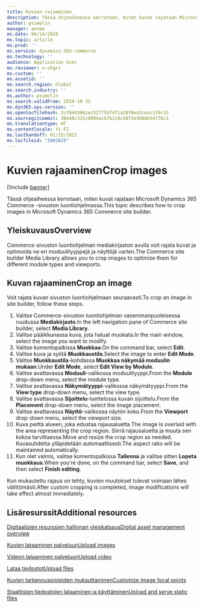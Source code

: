 ```yaml
---
title: Kuvien rajaaminen
description: Tässä ohjeaiheessa kerrotaan, miten kuvat rajataan Microsoft Dynamics 365 Commerce -sivuston luontiohjelmassa.
author: psimolin
manager: annbe
ms.date: 04/14/2020
ms.topic: article
ms.prod: ''
ms.service: dynamics-365-commerce
ms.technology: ''
audience: Application User
ms.reviewer: v-chgri
ms.custom: ''
ms.assetid: ''
ms.search.region: Global
ms.search.industry: ''
ms.author: psimolin
ms.search.validFrom: 2019-10-31
ms.dyn365.ops.version: ''
ms.openlocfilehash: 2cf8d43062ec527755fdf1a28f0ea3ceac1fbc15
ms.sourcegitcommit: 38d40c331c8894acb7b119c5073e3088b54776c1
ms.translationtype: HT
ms.contentlocale: fi-FI
ms.lasthandoff: 01/15/2021
ms.locfileid: "5003825"
---
```

# <a name="crop-images"></a><span data-ttu-id="6168b-103">Kuvien rajaaminen</span><span class="sxs-lookup"><span data-stu-id="6168b-103">Crop images</span></span>

[!include [banner](includes/banner.md)]

<span data-ttu-id="6168b-104">Tässä ohjeaiheessa kerrotaan, miten kuvat rajataan Microsoft Dynamics 365 Commerce -sivuston luontiohjelmassa.</span><span class="sxs-lookup"><span data-stu-id="6168b-104">This topic describes how to crop images in Microsoft Dynamics 365 Commerce site builder.</span></span>

## <a name="overview"></a><span data-ttu-id="6168b-105">Yleiskuvaus</span><span class="sxs-lookup"><span data-stu-id="6168b-105">Overview</span></span>

<span data-ttu-id="6168b-106">Commerce-sivuston luontiohjelman mediakirjaston avulla voit rajata kuvat ja optimoida ne eri moduulityyppejä ja näyttöjä varten.</span><span class="sxs-lookup"><span data-stu-id="6168b-106">The Commerce site builder Media Library allows you to crop images to optimize them for different module types and viewports.</span></span>

## <a name="crop-an-image"></a><span data-ttu-id="6168b-107">Kuvan rajaaminen</span><span class="sxs-lookup"><span data-stu-id="6168b-107">Crop an image</span></span>

<span data-ttu-id="6168b-108">Voit rajata kuvan sivuston luontiohjelmaan seuraavasti.</span><span class="sxs-lookup"><span data-stu-id="6168b-108">To crop an image in site builder, follow these steps.</span></span>

1. <span data-ttu-id="6168b-109">Valitse Commerce-sivuston luontiohjelman vasemmanpuoleisessa ruudussa **Mediakirjasto**.</span><span class="sxs-lookup"><span data-stu-id="6168b-109">In the left navigation pane of Commerce site builder, select **Media Library**.</span></span>
1. <span data-ttu-id="6168b-110">Valitse pääikkunassa kuva, jota haluat muokata.</span><span class="sxs-lookup"><span data-stu-id="6168b-110">In the main window, select the image you want to modify.</span></span>
1. <span data-ttu-id="6168b-111">Valitse komentopalkissa **Muokkaa**.</span><span class="sxs-lookup"><span data-stu-id="6168b-111">On the command bar, select **Edit**.</span></span>
1. <span data-ttu-id="6168b-112">Valitse kuva ja syötä **Muokkaustila**.</span><span class="sxs-lookup"><span data-stu-id="6168b-112">Select the image to enter **Edit Mode**.</span></span>
1. <span data-ttu-id="6168b-113">Valitse **Muokkaustila**-kohdassa **Muokkaa näkymää moduulin mukaan**.</span><span class="sxs-lookup"><span data-stu-id="6168b-113">Under **Edit Mode**, select **Edit View by Module**.</span></span>
1. <span data-ttu-id="6168b-114">Valitse avattavassa **Moduuli**-valikossa moduulityyppi.</span><span class="sxs-lookup"><span data-stu-id="6168b-114">From the **Module** drop-down menu, select the module type.</span></span>
1. <span data-ttu-id="6168b-115">Valitse avattavassa **Näkymätyyppi**-valikossa näkymätyyppi.</span><span class="sxs-lookup"><span data-stu-id="6168b-115">From the **View type** drop-down menu, select the view type.</span></span>
1. <span data-ttu-id="6168b-116">Valitse avattavassa **Sijoittelu**-luettelossa kuvan sijoittelu.</span><span class="sxs-lookup"><span data-stu-id="6168b-116">From the **Placement** drop-down menu, select the image placement.</span></span>
1. <span data-ttu-id="6168b-117">Valitse avattavassa **Näyttö**-valikossa näytön koko.</span><span class="sxs-lookup"><span data-stu-id="6168b-117">From the **Viewport** drop-down menu, select the viewport size.</span></span>
1. <span data-ttu-id="6168b-118">Kuva peittä alueen, joka edustaa rajausaluetta.</span><span class="sxs-lookup"><span data-stu-id="6168b-118">The image is overlaid with the area representing the crop region.</span></span> <span data-ttu-id="6168b-119">Siirrä rajausaluetta ja muuta sen kokoa tarvittaessa.</span><span class="sxs-lookup"><span data-stu-id="6168b-119">Move and resize the crop region as needed.</span></span> <span data-ttu-id="6168b-120">Kuvasuhdetta ylläpidetään automaattisesti.</span><span class="sxs-lookup"><span data-stu-id="6168b-120">The aspect ratio will be maintained automatically.</span></span>
1. <span data-ttu-id="6168b-121">Kun olet valmis, valitse komentopalkissa **Tallenna** ja valitse sitten **Lopeta muokkaus**.</span><span class="sxs-lookup"><span data-stu-id="6168b-121">When you're done, on the command bar, select **Save**, and then select **Finish editing**.</span></span> 

<span data-ttu-id="6168b-122">Kun mukautettu rajaus on tehty, kuvien muutokset tulevat voimaan lähes välittömästi.</span><span class="sxs-lookup"><span data-stu-id="6168b-122">After custom cropping is completed, image modifications will take effect almost immediately.</span></span>

## <a name="additional-resources"></a><span data-ttu-id="6168b-123">Lisäresurssit</span><span class="sxs-lookup"><span data-stu-id="6168b-123">Additional resources</span></span>

[<span data-ttu-id="6168b-124">Digitaalisten resurssien hallinnan yleiskatsaus</span><span class="sxs-lookup"><span data-stu-id="6168b-124">Digital asset management overview</span></span>](dam-overview.md)

[<span data-ttu-id="6168b-125">Kuvien lataaminen palveluun</span><span class="sxs-lookup"><span data-stu-id="6168b-125">Upload images</span></span>](dam-upload-images.md)

[<span data-ttu-id="6168b-126">Videon lataaminen palveluun</span><span class="sxs-lookup"><span data-stu-id="6168b-126">Upload video</span></span>](dam-upload-video.md)

[<span data-ttu-id="6168b-127">Lataa tiedostot</span><span class="sxs-lookup"><span data-stu-id="6168b-127">Upload files</span></span>](dam-upload-files.md)

[<span data-ttu-id="6168b-128">Kuvien tarkennuspisteiden mukauttaminen</span><span class="sxs-lookup"><span data-stu-id="6168b-128">Customize image focal points</span></span>](dam-custom-focal-point.md)

[<span data-ttu-id="6168b-129">Staattisten tiedostojen lataaminen ja käyttäminen</span><span class="sxs-lookup"><span data-stu-id="6168b-129">Upload and serve static files</span></span>](upload-serve-static-files.md)
